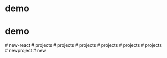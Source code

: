 # demo
# demo
#   n e w - r e a c t  
 #   p r o j e c t s  
 #   p r o j e c t s  
 #   p r o j e c t s  
 #   p r o j e c t s  
 #   p r o j e c t s  
 #   p r o j e c t s  
 # newproject
#   n e w  
 